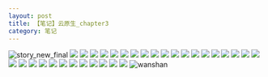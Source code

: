 ```yaml
---
layout: post
title: 【笔记】云原生_chapter3
category: 笔记
---
```

![story_new_final](http://rjbwi03xh.hd-bkt.clouddn.com/img/story_new_final_0322.png)
![](http://rjbwi03xh.hd-bkt.clouddn.com/img/chapter3-0321-cloud-native-1.png)
![](http://rjbwi03xh.hd-bkt.clouddn.com/img/chapter3-0321-cloud-native-2.png)
![](http://r8s97vm6g.hπd-bkt.clouddn.com/img/chapter3-0321-cloud-native-3.png)
![](http://rjbwi03xh.hd-bkt.clouddn.com/img/chapter3-0321-cloud-native-4.png)
![](http://rjbwi03xh.hd-bkt.clouddn.com/img/chapter3-0321-cloud-native-5.png)
![](http://rjbwi03xh.hd-bkt.clouddn.com/img/chapter3-0321-cloud-native-6.png)
![](http://rjbwi03xh.hd-bkt.clouddn.com/img/chapter3-0321-cloud-native-7.png)
![](http://rjbwi03xh.hd-bkt.clouddn.com/img/chapter3-0321-cloud-native-8.png)
![](http://rjbwi03xh.hd-bkt.clouddn.com/img/chapter3-0321-cloud-native-9.png)
![](http://rjbwi03xh.hd-bkt.clouddn.com/img/chapter3-0321-cloud-native-10.png)
![](http://rjbwi03xh.hd-bkt.clouddn.com/img/chapter3-0321-cloud-native-11.png)
![](http://rjbwi03xh.hd-bkt.clouddn.com/img/chapter3-0321-cloud-native-12.png)
![](http://rjbwi03xh.hd-bkt.clouddn.com/img/chapter3-0321-cloud-native-13.png)
![](http://rjbwi03xh.hd-bkt.clouddn.com/img/chapter3-0321-cloud-native-14.png)
![](http://rjbwi03xh.hd-bkt.clouddn.com/img/chapter3-0321-cloud-native-15.png)
![](http://rjbwi03xh.hd-bkt.clouddn.com/img/chapter3-0321-cloud-native-16.png)
![](http://rjbwi03xh.hd-bkt.clouddn.com/img/chapter3-0321-cloud-native-17.png)
![](http://rjbwi03xh.hd-bkt.clouddn.com/img/chapter3-0321-cloud-native-18.png)
![](http://rjbwi03xh.hd-bkt.clouddn.com/img/chapter3-0321-cloud-native-19.png)
![](http://rjbwi03xh.hd-bkt.clouddn.com/img/chapter3-0321-cloud-native-20.png)
![](http://rjbwi03xh.hd-bkt.clouddn.com/img/chapter3-0321-cloud-native-21.png)
![](http://rjbwi03xh.hd-bkt.clouddn.com/img/chapter3-0321-cloud-native-22.png)
![](http://rjbwi03xh.hd-bkt.clouddn.com/img/chapter3-0321-cloud-native-23.png)
![](http://rjbwi03xh.hd-bkt.clouddn.com/img/chapter3-0321-cloud-native-24.png)
![](http://rjbwi03xh.hd-bkt.clouddn.com/img/chapter3-0321-cloud-native-25.png)
![](http://rjbwi03xh.hd-bkt.clouddn.com/img/chapter3-0321-cloud-native-26.png)
![](http://rjbwi03xh.hd-bkt.clouddn.com/img/chapter3-0321-cloud-native-27.png)
![](http://rjbwi03xh.hd-bkt.clouddn.com/img/chapter3-0321-cloud-native-28.png)
![](http://rjbwi03xh.hd-bkt.clouddn.com/img/chapter3-0321-cloud-native-29.png)
![](http://rjbwi03xh.hd-bkt.clouddn.com/img/chapter3-0321-cloud-native-30.png)
![](http://rjbwi03xh.hd-bkt.clouddn.com/img/chapter3-0321-cloud-native-31.png)
![wanshan](http://rjbwi03xh.hd-bkt.clouddn.com/img/wanshan.png)
